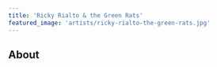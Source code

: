 ```yaml
---
title: 'Ricky Rialto & the Green Rats'
featured_image: 'artists/ricky-rialto-the-green-rats.jpg'
---
```


## About


